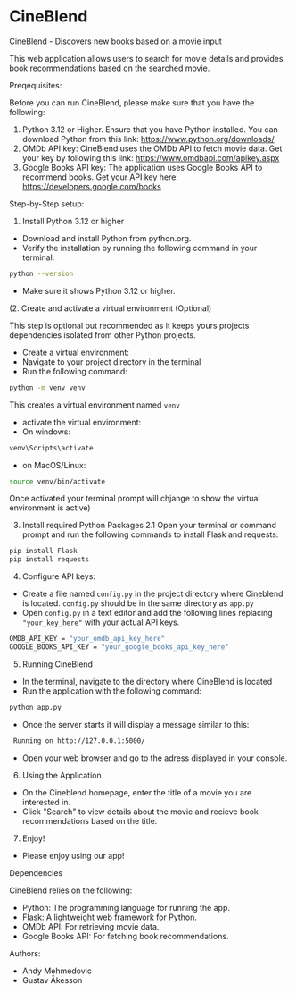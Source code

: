 # CineBlend
CineBlend - Discovers new books based on a movie input

This web application allows users to search for movie details and provides book recommendations based on the searched movie.

Preqequisites:

Before you can run CineBlend, please make sure that you have the following:
1. Python 3.12 or Higher. Ensure that you have Python installed. You can download Python from this link: https://www.python.org/downloads/
2. OMDb API key: CineBlend uses the OMDb API to fetch movie data. Get your key by following this link: https://www.omdbapi.com/apikey.aspx
3. Google Books API key: The application uses Google Books API to recommend books. Get your API key here: 
https://developers.google.com/books

Step-by-Step setup:

1. Install Python 3.12 or higher
 * Download and install Python from python.org. 
 * Verify the installation by running the following command in your terminal:

 ```bash
 python --version
 ```
 * Make sure it shows Python 3.12 or higher. 

(2. Create and activate a virtual environment (Optional)

This step is optional but recommended as it keeps yours projects dependencies isolated from other Python projects.

* Create a virtual environment:
 * Navigate to your project directory in the terminal
 * Run the following command:
 ```bash
 python -m venv venv
 ```
 This creates a virtual environment named `venv`

* activate the virtual environment:
 * On windows:
 ```bash
 venv\Scripts\activate
 ```
 
 * on MacOS/Linux:
 ```bash
 source venv/bin/activate
 ```
Once activated your terminal prompt will chjange to show the virtual environment is active)



3. Install required Python Packages
 2.1 Open your terminal or command prompt and run the following commands to install Flask and requests:

 ```bash
 pip install Flask
 pip install requests
 ```


4. Configure API keys:

* Create a file named `config.py` in the project directory where Cineblend is located. `config.py` should be in the same directory as `app.py` 
* Open `config.py` in a text editor and add the following lines replacing `"your_key_here"` with your actual API keys. 

```bash
OMDB_API_KEY = "your_omdb_api_key_here"
GOOGLE_BOOKS_API_KEY = "your_google_books_api_key_here"
```

5. Running CineBlend
* In the terminal, navigate to the directory where CineBlend is located
* Run the application with the following command: 
```bash
python app.py
```
* Once the server starts it will display a message similar to this: 

```bash
 Running on http://127.0.0.1:5000/
```
* Open your web browser and go to the adress displayed in your console. 

6. Using the Application

* On the Cineblend homepage, enter the title of a movie you are interested in.
* Click "Search" to view details about the movie and recieve book recommendations based on the title. 

7. Enjoy!

* Please enjoy using our app!
 

Dependencies

CineBlend relies on the following:

* Python: The programming language for running the app.
* Flask: A lightweight web framework for Python.
* OMDb API: For retrieving movie data.
* Google Books API: For fetching book recommendations. 

Authors:

* Andy Mehmedovic
* Gustav Åkesson

